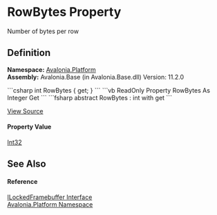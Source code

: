 # RowBytes Property


Number of bytes per row



## Definition
**Namespace:** <a href="N_Avalonia_Platform">Avalonia.Platform</a>  
**Assembly:** Avalonia.Base (in Avalonia.Base.dll) Version: 11.2.0

<Tabs groupId="api-code-preview">
<TabItem value="csharp" label="C#">
```csharp
int RowBytes { get; }
```
</TabItem>
<TabItem value="vb" label="VB">
```vb
ReadOnly Property RowBytes As Integer
	Get
```
</TabItem>
<TabItem value="fsharp" label="F#">
```fsharp
abstract RowBytes : int with get
```
</TabItem>
</Tabs>



<a href="https://github.com/AvaloniaUI/Avalonia/tree/master/src/Avalonia.Base/Platform/ILockedFramebuffer.cs" title="View the source code">View Source</a>



#### Property Value
<a href="https://learn.microsoft.com/dotnet/api/system.int32" target="_blank" rel="noopener noreferrer">Int32</a>

## See Also


#### Reference
<a href="T_Avalonia_Platform_ILockedFramebuffer">ILockedFramebuffer Interface</a>  
<a href="N_Avalonia_Platform">Avalonia.Platform Namespace</a>  

